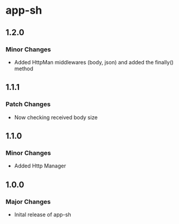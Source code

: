 # app-sh

## 1.2.0

### Minor Changes

- Added HttpMan middlewares (body, json) and added the finally() method

## 1.1.1

### Patch Changes

- Now checking received body size

## 1.1.0

### Minor Changes

- Added Http Manager

## 1.0.0

### Major Changes

- Inital release of app-sh
